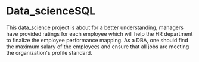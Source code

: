 # Data_scienceSQL
This data_science project is about for a better understanding, managers have provided ratings for each employee which will help the HR department to finalize the employee performance mapping. As a DBA, one should find the maximum salary of the employees and ensure that all jobs are meeting the organization's profile standard. 
